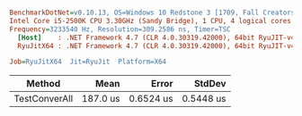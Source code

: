 ``` ini

BenchmarkDotNet=v0.10.13, OS=Windows 10 Redstone 3 [1709, Fall Creators Update] (10.0.16299.309)
Intel Core i5-2500K CPU 3.30GHz (Sandy Bridge), 1 CPU, 4 logical cores and 4 physical cores
Frequency=3233540 Hz, Resolution=309.2586 ns, Timer=TSC
  [Host]    : .NET Framework 4.7 (CLR 4.0.30319.42000), 64bit RyuJIT-v4.7.2633.0
  RyuJitX64 : .NET Framework 4.7 (CLR 4.0.30319.42000), 64bit RyuJIT-v4.7.2633.0

Job=RyuJitX64  Jit=RyuJit  Platform=X64  

```
|        Method |     Mean |     Error |    StdDev |
|-------------- |---------:|----------:|----------:|
| TestConverAll | 187.0 us | 0.6524 us | 0.5448 us |

